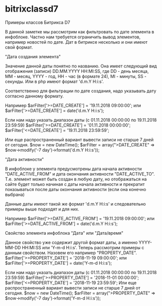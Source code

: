 # bitrixclassd7
Примеры классов Битрикса D7


В данной заметке мы рассмотрим как фильтровать по дате элемента в инфоблоке. Частно нам требуется ограничить вывод элементов, например новостей по дате. Дат в битриксе несколько и они имеют свой формат.

"Дата создания элемента"

Значение данной даты понятно по названию. Она имеет следующий вид отображения (записи) DD.MM.YYYY HH:MI:SS, где DD - день месяца, MM - месяц, YYYY - год, HH - час (в формате 24), MI - минуты, SS - секунды. Или в php имеют формат 'd.m.Y H:i:s'.

Соответственно для фильтрации по дате создания, надо указывать дату согласно данному формату.

Например
$arFilter['>=DATE_CREATE'] = '19.11.2018 09:00:00';
или 
$arFilter['>=DATE_CREATE'] = date('d.m.Y H:i:s');

Если нам надо указать диапазон даты (с 01.11.2018 00:00:00 по 19.11.2018 23:59:59)
$arFilter['>=DATE_CREATE'] = '01.11.2018 00:00:00';
$arFilter['<=DATE_CREATE'] = '19.11.2018 23:59:59';

Или еще распространенный вариант вывести записи не старше 7 дней от сегодня.
$now = new DateTime();
$arFilter = array(">DATE_CREATE" => $now->modify('-7 day')->format('d.m.Y H:i:s'));

"Дата активности"

В инфоблоке у элемента предусмотрены дата начала активности "DATE_ACTIVE_FROM" и дата окончания активности "DATE_ACTIVE_TO". Т.е. элемент может быть создан в любую дату, но отображаться на сайте будет только начиная с даты начала активности и прекратит показываться после даты окончания активности (если она конечно выбрана)

Данные даты имеют такой же формат 'd.m.Y H:i:s' и следовательно примеры выше подходят и для них.

Например
$arFilter['>=DATE_ACTIVE_FROM'] = '19.11.2018 09:00:00';
или 
$arFilter['>=DATE_ACTIVE_FROM'] = date('d.m.Y H:i:s');

Свойство элемента инфоблока "Дата" или "Дата/время"

Данное свойство уже содержит другой формат даты, а именно YYYY-MM-DD HH:MI:SS или 'Y-m-d H:i:s'. Теперь рассмотрим примеры с данным свойством. Назовем его например "PROPERTY_DATE".
$arFilter['>=PROPERTY_DATE'] = '2018-11-19 09:00:00';
или 
$arFilter['>=PROPERTY_DATE'] = date('Y-m-d H:i:s');

Если нам надо указать диапазон даты (с 01.11.2018 00:00:00 по 19.11.2018 23:59:59)
$arFilter['>=PROPERTY_DATE'] = '2018-11-01 00:00:00';
$arFilter['<=PROPERTY_DATE'] = '2018-11-19 23:59:59';
Или еще распространенный вариант вывести записи не старше 7 дней от сегодня.
$now = new DateTime();
$arFilter = array(">PROPERTY_DATE" => $now->modify('-7 day')->format('Y-m-d H:i:s'));
